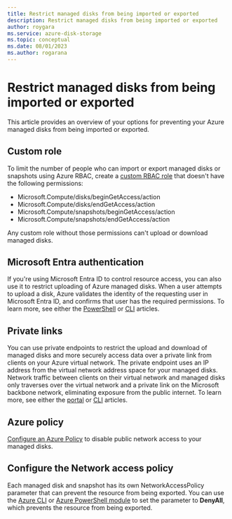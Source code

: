 ```yaml
---
title: Restrict managed disks from being imported or exported
description: Restrict managed disks from being imported or exported
author: roygara
ms.service: azure-disk-storage
ms.topic: conceptual
ms.date: 08/01/2023
ms.author: rogarana
---
```


# Restrict managed disks from being imported or exported

This article provides an overview of your options for preventing your Azure managed disks from being imported or exported.

## Custom role

To limit the number of people who can import or export managed disks or snapshots using Azure RBAC, create a [custom RBAC role](../role-based-access-control/custom-roles-powershell.md) that doesn't have the following permissions:

- Microsoft.Compute/disks/beginGetAccess/action
- Microsoft.Compute/disks/endGetAccess/action
- Microsoft.Compute/snapshots/beginGetAccess/action
- Microsoft.Compute/snapshots/endGetAccess/action

Any custom role without those permissions can't upload or download managed disks.

<a name='azure-ad-authentication'></a>

## Microsoft Entra authentication

If you're using Microsoft Entra ID to control resource access, you can also use it to restrict uploading of Azure managed disks. When a user attempts to upload a disk, Azure validates the identity of the requesting user in Microsoft Entra ID, and confirms that user has the required permissions. To learn more, see either the [PowerShell](windows/disks-upload-vhd-to-managed-disk-powershell.md#secure-uploads-with-azure-ad) or [CLI](linux/disks-upload-vhd-to-managed-disk-cli.md#secure-uploads-with-azure-ad) articles.

## Private links

You can use private endpoints to restrict the upload and download of managed disks and more securely access data over a private link from clients on your Azure virtual network. The private endpoint uses an IP address from the virtual network address space for your managed disks. Network traffic between clients on their virtual network and managed disks only traverses over the virtual network and a private link on the Microsoft backbone network, eliminating exposure from the public internet. To learn more, see either the [portal](disks-enable-private-links-for-import-export-portal.md) or [CLI](linux/disks-export-import-private-links-cli.md) articles.

## Azure policy

[Configure an Azure Policy](https://portal.azure.com/#blade/Microsoft_Azure_Policy/PolicyDetailBlade/definitionId/%2Fproviders%2FMicrosoft.Authorization%2FpolicyDefinitions%2F8426280e-b5be-43d9-979e-653d12a08638) to disable public network access to your managed disks.

## Configure the Network access policy

Each managed disk and snapshot has its own NetworkAccessPolicy parameter that can prevent the resource from being exported. You can use the [Azure CLI](/cli/azure/disk#az-disk-update) or [Azure PowerShell module](/powershell/module/az.compute/new-azdiskconfig) to set the parameter to **DenyAll**, which prevents the resource from being exported.
